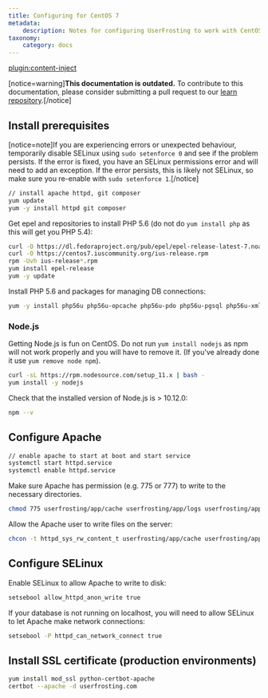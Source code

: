 ```yaml
---
title: Configuring for CentOS 7
metadata:
    description: Notes for configuring UserFrosting to work with CentOS 7 and Apache.
taxonomy:
    category: docs
---
```

[plugin:content-inject](/modular/_update5.0)

[notice=warning]**This documentation is outdated.** To contribute to this documentation, please consider submitting a pull request to our [learn repository](https://github.com/userfrosting/learn/blob/hotfix/pages/03.installation/03.other-situations/02.centos/docs.md).[/notice]

## Install prerequisites

[notice=note]If you are experiencing errors or unexpected behaviour, temporarily disable SELinux using `sudo setenforce 0` and see if the problem persists. If the error is fixed, you have an SELinux permissions error and will need to add an exception. If the error persists, this is likely not SELinux, so make sure you re-enable with `sudo setenforce 1`.[/notice]

```bash
// install apache httpd, git composer
yum update
yum -y install httpd git composer
```

Get epel and repositories to install PHP 5.6 (do not do `yum install php` as this will get you PHP 5.4):

```bash
curl -O https://dl.fedoraproject.org/pub/epel/epel-release-latest-7.noarch.rpm
curl -O https://centos7.iuscommunity.org/ius-release.rpm
rpm -Uvh ius-release*.rpm
yum install epel-release
yum -y update
```

Install PHP 5.6 and packages for managing DB connections:

```bash
yum -y install php56u php56u-opcache php56u-pdo php56u-pgsql php56u-xml php56u-mcrypt php56u-gd php56u-devel php56u-mysql php56u-intl php56u-mbstring php56u-bcmath
```

### Node.js

Getting Node.js is fun on CentOS. Do not run `yum install nodejs` as npm will not work properly and you will have to remove it. (If you've already done it use `yum remove node npm`).

```bash
curl -sL https://rpm.nodesource.com/setup_11.x | bash -
yum install -y nodejs
```
Check that the installed version of Node.js is > 10.12.0:

```bash
npm --v
```

## Configure Apache

```bash
// enable apache to start at boot and start service
systemctl start httpd.service
systemctl enable httpd.service
```

Make sure Apache has permission (e.g. 775 or 777) to write to the necessary directories.

```bash
chmod 775 userfrosting/app/cache userfrosting/app/logs userfrosting/app/sessions
```

Allow the Apache user to write files on the server:

```bash
chcon -t httpd_sys_rw_content_t userfrosting/app/cache userfrosting/app/logs userfrosting/app/sessions
```

## Configure SELinux

Enable SELinux to allow Apache to write to disk:

```bash
setsebool allow_httpd_anon_write true
```

If your database is not running on localhost, you will need to allow SELinux to let Apache make network connections:

```bash
setsebool -P httpd_can_network_connect true
```

## Install SSL certificate (production environments)

```bash
yum install mod_ssl python-certbot-apache
certbot --apache -d userfrosting.com
```
